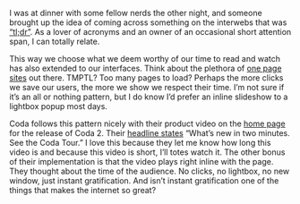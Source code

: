 

I was at dinner with some fellow nerds the other night, and someone brought up the idea of coming across
something on the interwebs that was
[“tl;dr”](http://www.urbandictionary.com/define.php?term=tl%3Bdr). As a lover of acronyms and an
owner of an occasional short attention span, I can totally relate. 

This way we choose what we deem worthy of our time to read and watch has also extended to our interfaces.
Think about the plethora of [one page sites](http://onepagelove.com/) out there. TMPTL? Too many pages to
load? Perhaps the more clicks we save our users, the more we show we respect their time. I’m not sure if
it’s an all or nothing pattern, but I do know I’d prefer an inline slideshow to a lightbox popup
most days. 

Coda follows this pattern nicely with their product video on the [home page](http://panic.com/coda/) for the
release of Coda 2. Their [headline states](http://www.flickr.com/photos/radtacular/8248638824/)
“What’s new in two minutes. See the Coda Tour.” I love this because they let me know how
long this video is and because this video is short, I’ll totes watch it. The other bonus of their
implementation is that the video plays right inline with the page. They thought about the time of the
audience. No clicks, no lightbox, no new window, just instant gratification. And isn’t instant
gratification one of the things that makes the internet so great? 